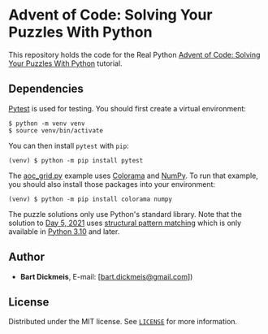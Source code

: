 # Advent of Code: Solving Your Puzzles With Python

This repository holds the code for the Real Python [Advent of Code: Solving Your Puzzles With Python](https://realpython.com/python-advent-of-code/) tutorial.

## Dependencies

[Pytest](https://realpython.com/pytest-python-testing/) is used for testing. You should first create a virtual environment:

```console
$ python -m venv venv
$ source venv/bin/activate
```

You can then install `pytest` with `pip`:

```console
(venv) $ python -m pip install pytest
```

The [aoc_grid.py](aoc_grid.py) example uses [Colorama](https://pypi.org/project/colorama/) and [NumPy](https://realpython.com/numpy-tutorial/). To run that example, you should also install those packages into your environment:

```console
(venv) $ python -m pip install colorama numpy
```

The puzzle solutions only use Python's standard library. Note that the solution to [Day 5, 2021](solutions/2021/05_hydrothermal_venture/) uses [structural pattern matching](https://realpython.com/python310-new-features/#structural-pattern-matching) which is only available in [Python 3.10](https://realpython.com/python310-new-features/) and later.

## Author

- **Bart Dickmeis**, E-mail: [bart.dickmeis@gmail.com])

## License

Distributed under the MIT license. See [`LICENSE`](../LICENSE) for more information.
